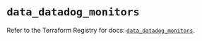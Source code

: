 # `data_datadog_monitors`

Refer to the Terraform Registry for docs: [`data_datadog_monitors`](https://registry.terraform.io/providers/datadog/datadog/3.46.0/docs/data-sources/monitors).
